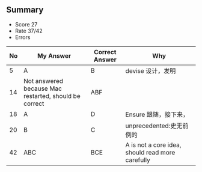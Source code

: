 ## Summary
- Score 27
- Rate 37/42
- Errors


| No | My Answer | Correct Answer | Why |
|----|-----------|----------------|-----|
| 5| A        | B              |  devise 设计，发明 |
| 14 | Not answered because Mac restarted, should be correct    | ABF             |     |
| 18 | A       | D              | Ensure 跟随，接下来，|
| 20 | B     | C         |  unprecedented:史无前例的 |
| 42 | ABC      | BCE          | A is not a core idea, should read more carefully|


